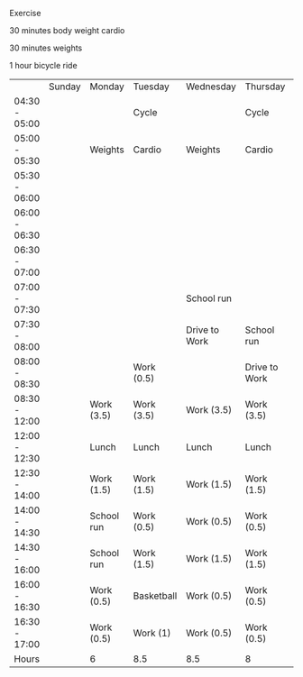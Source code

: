 Exercise

30 minutes body weight cardio

30 minutes weights

1 hour bicycle ride

|     |     |     |     |     |     |     |     |     |
| --- | --- | --- | --- | --- | --- | --- | --- | --- |
|     | Sunday | Monday | Tuesday | Wednesday | Thursday | Friday | Saturday |     |
| 04:30 - 05:00 |     |     | Cycle |     | Cycle |     | Cycle |     |
| 05:00 - 05:30 |     | Weights | Cardio | Weights | Cardio | Weights | Cardio |     |
| 05:30 - 06:00 |     |     |     |     |     |     |     |     |
| 06:00 - 06:30 |     |     |     |     |     |     |     |     |
| 06:30 - 07:00 |     |     |     |     |     |     |     |     |
| 07:00 - 07:30 |     |     |     | School run |     |     |     |     |
| 07:30 - 08:00 |     |     |     | Drive to Work | School run |     |     |     |
| 08:00 - 08:30 |     |     | Work (0.5) |     | Drive to Work | Work (0.5) |     |     |
| 08:30 - 12:00 |     | Work (3.5) | Work (3.5) | Work (3.5) | Work (3.5) | Work (3.5) |     |     |
| 12:00 - 12:30 |     | Lunch | Lunch | Lunch | Lunch | Lunch |     |     |
| 12:30 - 14:00 |     | Work (1.5) | Work (1.5) | Work (1.5) | Work (1.5) | Work (1.5) |     |     |
| 14:00 - 14:30 |     | School run | Work (0.5) | Work (0.5) | Work (0.5) | Work (0.5) |     |     |
| 14:30 - 16:00 |     | School run | Work (1.5) | Work (1.5) | Work (1.5) | Work (1.5) |     |     |
| 16:00 - 16:30 |     | Work (0.5) | Basketball | Work (0.5) | Work (0.5) | Work (0.5) |     |     |
| 16:30 - 17:00 |     | Work (0.5) | Work (1) | Work (0.5) | Work (0.5) | Work (0.5) |     |     |
| Hours |     | 6   | 8.5 | 8.5 | 8   | 8   |     |     |